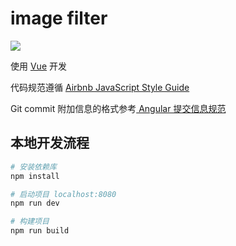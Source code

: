 # image filter

![](http://ww1.sinaimg.cn/large/8e4b184agy1ff6cb24d0cj205f05fmx1.jpg)

使用 [Vue](http://vuejs.org/) 开发

代码规范遵循 [Airbnb JavaScript Style Guide](https://github.com/airbnb/javascript#airbnb-javascript-style-guide-)

Git commit 附加信息的格式参考[ Angular 提交信息规范](https://github.com/angular/angular.js/blob/master/CONTRIBUTING.md#commit-message-format)

## 本地开发流程

``` bash
# 安装依赖库
npm install

# 启动项目 localhost:8080
npm run dev

# 构建项目
npm run build
```
